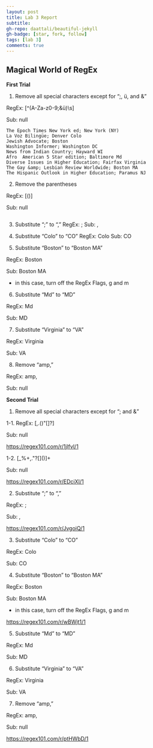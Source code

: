 ```yaml
---
layout: post
title: Lab 3 Report
subtitle:
gh-repo: daattali/beautiful-jekyll
gh-badge: [star, fork, follow]
tags: [lab 3]
comments: true
---
```


## Magical World of RegEx

**First Trial**
1. Remove all special characters except for “;, ü, and &”

  RegEx: [^(A-Za-z0-9;&ü)\s]

  Sub: null

`````
The Epoch Times New York ed; New York (NY)
La Voz Bilingüe; Denver Colo
Jewish Advocate; Boston
Washington Informer; Washington DC
News from Indian Country; Hayward WI
Afro  American 5 Star edition; Baltimore Md
Diverse Issues in Higher Education; Fairfax Virginia
The Gay &amp; Lesbian Review Worldwide; Boston MA
The Hispanic Outlook in Higher Education; Paramus NJ

`````

2. Remove the parentheses

RegEx: [()]

Sub: null

`````
`````


3. Substitute “;” to “,”
RegEx: ;
Sub: ,


4. Substitute “Colo” to “CO”
RegEx: Colo
Sub: CO


5. Substitute “Boston” to “Boston MA”

RegEx: Boston

Sub: Boston MA

* in this case, turn off the RegEx Flags, g and m


6. Substitute “Md” to “MD”

RegEx: Md

Sub: MD


7. Substitute “Virginia” to “VA”

RegEx: Virginia

Sub: VA


8. Remove “amp,”

RegEx: amp,

Sub: null


**Second Trial**
1. Remove all special characters except for “; and &”

1-1. RegEx: [,.(\)"[\]?]

Sub: null

https://regex101.com/r/1jlfvl/1


1-2. [_%+,."?[\]()]+

Sub: null

https://regex101.com/r/EDciXI/1


2. Substitute “;” to “,”

RegEx: ;

Sub: ,

https://regex101.com/r/JvgoiQ/1


3. Substitute “Colo” to “CO”

RegEx: Colo

Sub: CO


4. Substitute “Boston” to “Boston MA”

RegEx: Boston

Sub: Boston MA

* in this case, turn off the RegEx Flags, g and m

https://regex101.com/r/wBWjt1/1


5. Substitute “Md” to “MD”

RegEx: Md

Sub: MD


6. Substitute “Virginia” to “VA”

RegEx: Virginia

Sub: VA


7. Remove “amp,”

RegEx: amp,

Sub: null

https://regex101.com/r/ptHWbD/1
